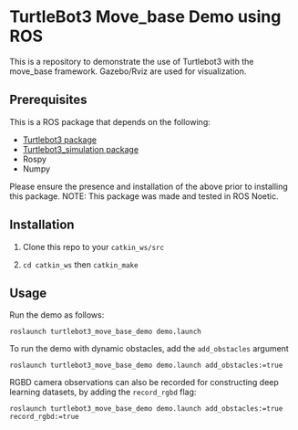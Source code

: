 # TurtleBot3 Move_base Demo using ROS

This is a repository to demonstrate the use of Turtlebot3 with the move_base framework. Gazebo/Rviz are used for visualization.

## Prerequisites

This is a ROS package that depends on the following:
- [Turtlebot3 package](https://github.com/ROBOTIS-GIT/turtlebot3)
- [Turtlebot3_simulation package](https://github.com/ROBOTIS-GIT/turtlebot3_simulations)
- Rospy
- Numpy

Please ensure the presence and installation of the above prior to installing this package.
NOTE: This package was made and tested in ROS Noetic.

## Installation

1. Clone this repo to your `catkin_ws/src`

2. `cd catkin_ws` then `catkin_make`

## Usage

Run the demo as follows:

`roslaunch turtlebot3_move_base_demo demo.launch`

To run the demo with dynamic obstacles, add the `add_obstacles` argument

`roslaunch turtlebot3_move_base_demo demo.launch add_obstacles:=true`

RGBD camera observations can also be recorded for constructing deep learning datasets, by adding the `record_rgbd` flag:

`roslaunch turtlebot3_move_base_demo demo.launch add_obstacles:=true record_rgbd:=true` 